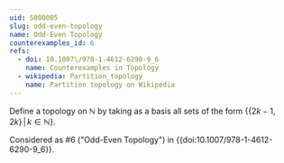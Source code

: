 ```yaml
---
uid: S000005
slug: odd-even-topology
name: Odd-Even Topology
counterexamples_id: 6
refs:
  - doi: 10.1007\/978-1-4612-6290-9_6
    name: Counterexamples in Topology
  - wikipedia: Partition_topology
    name: Partition topology on Wikipedia
---
```

Define a topology on $\mathbb{N}$ by taking as a basis all sets of the form $\{\{2k-1,2k\}\, |\, k \in \mathbb{N}\}$.

Considered as #6 ("Odd-Even Topology")
in {{doi:10.1007\/978-1-4612-6290-9_6}}.

<!-- [[Proof of Topology]]
Let $X=\{\{2k-1, 2k\} | k \in \mathbb{N}\}$. Also, let $\tau = \{$Collection of all subsets, $B$, of $X\}$. Finally, let $\mathcal{B} = \{$collection of all $B\}$ Now, for any $k \in \mathbb{N}$, $\{2k-1, 2k\} \in X$. Since $B \subseteq X$, we know that for any $\{2k-1, 2k\}$ chosen, it is in an arbitrary $B$, that it is in at least one $B$. Without loss of generality, let $\{2k-1, 2k\}$ be in $B_1$ and $B_2$. Let $B_1 \cap B_2 = \{2k-1, 2k\}$. Again, without the loss of generality, let there be a $B_3$ such that $\{2k-1, 2k\} \in B_3$. This means that $B_3 \subset B_1 \cap B_2$, which is vacuously true. -->
